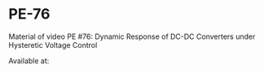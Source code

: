 # PE-76

Material of video PE #76: Dynamic Response of DC-DC Converters under Hysteretic Voltage Control

Available at:


